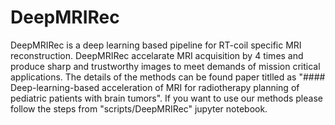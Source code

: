 # DeepMRIRec
DeepMRIRec is a deep learning based pipeline for RT-coil specific MRI reconstruction. DeepMRIRec accelarate MRI acquisition by 4 times and produce sharp and trustworthy images to meet demands of mission critical applications. The details of the methods can be found paper titlled as "#### Deep-learning-based acceleration of MRI for radiotherapy planning of pediatric patients
with brain tumors". If you want to use our methods please follow the steps from "scripts/DeepMRIRec" jupyter notebook. 
